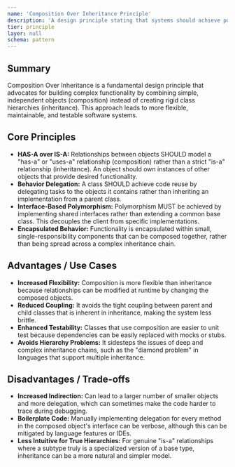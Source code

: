 ```yaml
---
name: 'Composition Over Inheritance Principle'
description: 'A design principle stating that systems should achieve polymorphic behavior and code reuse by containing instances of other classes rather than inheriting from a base class.'
tier: principle
layer: null
schema: pattern
---
```


## Summary

Composition Over Inheritance is a fundamental design principle that advocates for building complex functionality by combining simple, independent objects (composition) instead of creating rigid class hierarchies (inheritance). This approach leads to more flexible, maintainable, and testable software systems.

## Core Principles

- **HAS-A over IS-A:** Relationships between objects SHOULD model a "has-a" or "uses-a" relationship (composition) rather than a strict "is-a" relationship (inheritance). An object should own instances of other objects that provide desired functionality.
- **Behavior Delegation:** A class SHOULD achieve code reuse by delegating tasks to the objects it contains rather than inheriting an implementation from a parent class.
- **Interface-Based Polymorphism:** Polymorphism MUST be achieved by implementing shared interfaces rather than extending a common base class. This decouples the client from specific implementations.
- **Encapsulated Behavior:** Functionality is encapsulated within small, single-responsibility components that can be composed together, rather than being spread across a complex inheritance chain.

## Advantages / Use Cases

- **Increased Flexibility:** Composition is more flexible than inheritance because relationships can be modified at runtime by changing the composed objects.
- **Reduced Coupling:** It avoids the tight coupling between parent and child classes that is inherent in inheritance, making the system less brittle.
- **Enhanced Testability:** Classes that use composition are easier to unit test because dependencies can be easily replaced with mocks or stubs.
- **Avoids Hierarchy Problems:** It sidesteps the issues of deep and complex inheritance chains, such as the "diamond problem" in languages that support multiple inheritance.

## Disadvantages / Trade-offs

- **Increased Indirection:** Can lead to a larger number of smaller objects and more delegation, which can sometimes make the code harder to trace during debugging.
- **Boilerplate Code:** Manually implementing delegation for every method in the composed object's interface can be verbose, although this can be mitigated by language features or IDEs.
- **Less Intuitive for True Hierarchies:** For genuine "is-a" relationships where a subtype truly is a specialized version of a base type, inheritance can be a more natural and simpler model.
